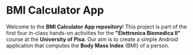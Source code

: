 # BMI Calculator App #

Welcome to the **BMI Calculator App repository**! This project is part of the first four in-class hands-on activities for the **"Elettronica Biomedica II"** course at the **University of Pisa**. Our aim is to create a simple Android application that computes the **Body Mass Index** (BMI) of a person. 
